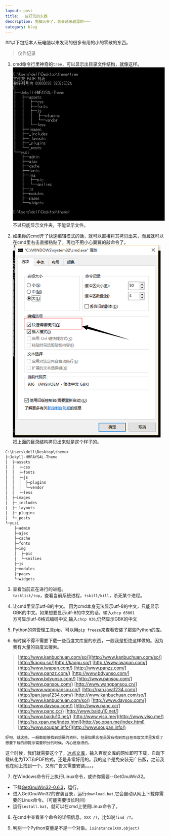 ```yaml
---
layout: post
title: 一些好玩的东西
description: 电脑玩多了，总会越来越溜的~~~
category: blog
---
```


##以下包括本人玩电脑以来发现的很多有用的小的零散的东西。

>仅作记录
>

1. cmd命令行里神奇的`tree`，可以显示出目录文件结构，就像这样。   
![tree_demo.jpg](../../images/tree_demo.jpg)   
不过只能显示文件夹，不能显示文件。    

2. 如果你的cmd开了快速编辑模式的话，就可以直接将其拷贝出来，而且就可以在cmd里右击直接粘贴了，再也不用小心翼翼的敲命令了。  
![cmd_edit.jpg](../../images/cmd_edit.jpg)   
把上面的目录结构拷贝出来就是这个样子的。   
```
C:\Users\dell\Desktop\theme>
├─Jekyll-HMFAYSAL-Theme
│  ├─assets
│  │  ├─css
│  │  ├─fonts
│  │  ├─js
│  │  │  ├─plugins
│  │  │  └─vendor
│  │  └─less
│  ├─images
│  ├─_includes
│  ├─_layouts
│  ├─_plugins
│  └─_posts
└─yusi
    ├─admin
    ├─ajax
    ├─cache
    ├─fonts
    ├─img
    │  ├─pic
    │  └─smilies
    ├─js
    ├─modules
    ├─pages
    └─widgets
```

3. 查看当前正在进行的进程。    
`tasklist/top`，查看当前系统进程，`tskill/kill`，杀死某个进程。    

4. 让cmd里显示utf-8的中文。
因为cmd本身无法显示utf-8的中文，只能显示GBK的中文。如果想要显示utf-8的中文的话，输入`chcp 65001`    
方可显示utf-8格式编码中文,输入`chcp 936`,仍然显示GBK的中文     

5. Python的包管理工具pip，可以用`pip freeze`来查看安装了那些Python的库。

6. 有时候不得不需要下载一些百度文库里的东西，一般我是拒绝这样做的。因为我有大量的百度云搜索。   
>[http://www.kanbuchuan.com/so/](http://www.kanbuchuan.com/so/)     
>[http://kaopu.so/](http://kaopu.so/)
>[http://www.iwapan.com/](http://www.iwapan.com/)
>[http://www.panzz.com/](http://www.panzz.com/)
>[http://www.bdyunso.com/](http://www.bdyunso.com/)
>[http://www.pansou.com/](http://www.pansou.com/)
>[http://www.wangpansou.cn/](http://www.wangpansou.cn/)
>[http://pan.java1234.com/](http://pan.java1234.com/)
>[http://www.kanbuchuan.com/so/](http://www.kanbuchuan.com/so/)
>[http://www.daysou.com/](http://www.daysou.com/)
>[http://www.panc.cc/](http://www.panc.cc/)
>[http://www.baidu10.net/](http://www.baidu10.net/)
>[http://www.yiso.me/](http://www.yiso.me/)
>[http://so.xpan.me/index.html](http://so.xpan.me/index.html)
>[http://www.soupan.info/](http://www.soupan.info/)              
    
    好吧，就这些，一般都能够找到想要的资料，但是如果实在是没有找到而且在百度文库里发现了想要下载的却提示需要积分的时候，内心是崩溃的。        
这个时候，我们就需要这个了，[冰点文库](../software/iDocDown.rar)，输入百度文库的网址即可下载，自动下载转化为TXT和PDF格式，还是非常好用的。我的这个是免安装无广告版，之前我也在网上找到一个，又有广告又需要安装。。。。

7. 在Windows命令行上执行Linux命令，或许你需要--GetGnuWin32。     
 - 下载[GetGnuWin32-0.6.3](../software/GetGnuWin32-0.6.3.exe)，运行。       
 - 进入GetGnuWin32的安装目录，运行`download.bat`,它会自动从网上下载你需要的Linux命令。（可能需要很长时间）        
 - 运行`install.bat`，就可以在cmd上使用Linux命令了。        

8. 在cmd中查看某个命令的详细信息。`XXX /?`，比如说`find /?`。

9. 判别一个Python变量是不是一个对象。`isinstance(XXX,object)`
